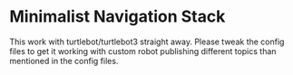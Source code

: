 # Minimalist Navigation Stack
This work with turtlebot/turtlebot3 straight away. 
Please tweak the config files to get it working with custom robot publishing different topics than mentioned in the config files.

